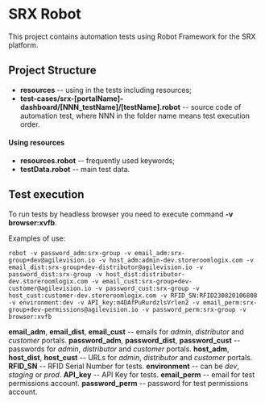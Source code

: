 # SRX Robot

This project contains automation tests using Robot Framework for the SRX platform.

## Project Structure

* **resources** --  using in the tests including resources;
* **test-cases/srx-[portalName]-dashboard/[NNN_testName]/[testName].robot** -- source code of automation test, where NNN in the folder name means test execution order.

#### Using resources

* **resources.robot** -- frequently used keywords;
* **testData.robot** -- main test data.

## Test execution

To run tests by headless browser you need to execute command **-v browser:xvfb**.

Examples of use:
```
robot -v password_adm:srx-group -v email_adm:srx-group+dev@agilevision.io -v host_adm:admin-dev.storeroomlogix.com -v email_dist:srx-group+dev-distributor@agilevision.io -v password_dist:srx-group -v host_dist:distributor-dev.storeroomlogix.com -v email_cust:srx-group+dev-customer@agilevision.io -v password_cust:srx-group -v host_cust:customer-dev.storeroomlogix.com -v RFID_SN:RFID230820106808 -v environment:dev -v API_key:m4DAfPuRurdzlsVrlen2 -v email_perm:srx-group+dev-permissions@agilevision.io -v password_perm:srx-group -v browser:xvfb
```
**email_adm**, **email_dist**, **email_cust** -- emails for *admin*, *distributor* and *customer* portals.
**password_adm**, **password_dist**, **password_cust** -- passwords for *admin*, *distributor* and *customer* portals.
**host_adm**, **host_dist**, **host_cust** -- URLs for *admin*, *distributor* and *customer* portals.
**RFID_SN** -- RFID Serial Number for tests.
**environment** -- can be *dev*, *staging* or *prod*.
**API_key** -- API Key for tests.
**email_perm** -- email for test permissions account.
**password_perm** -- password for test permissions account.